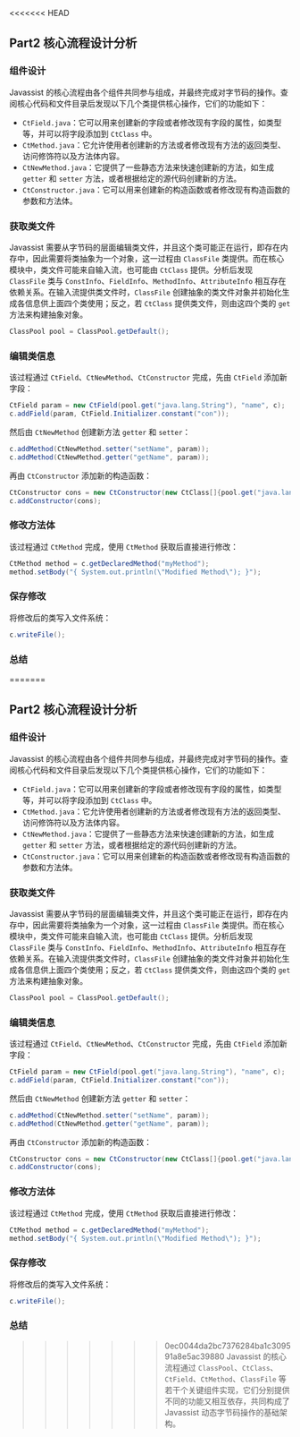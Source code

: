 <<<<<<< HEAD
## Part2 核心流程设计分析

### 组件设计

$\text{Javassist}$ 的核心流程由各个组件共同参与组成，并最终完成对字节码的操作。查阅核心代码和文件目录后发现以下几个类提供核心操作，它们的功能如下：

- `CtField.java`：它可以用来创建新的字段或者修改现有字段的属性，如类型等，并可以将字段添加到 `CtClass` 中。
- `CtMethod.java`：它允许使用者创建新的方法或者修改现有方法的返回类型、访问修饰符以及方法体内容。
- `CtNewMethod.java`：它提供了一些静态方法来快速创建新的方法，如生成 `getter` 和 `setter` 方法，或者根据给定的源代码创建新的方法。
- `CtConstructor.java`：它可以用来创建新的构造函数或者修改现有构造函数的参数和方法体。

### 获取类文件

$\text{Javassist}$ 需要从字节码的层面编辑类文件，并且这个类可能正在运行，即存在内存中，因此需要将类抽象为一个对象，这一过程由 `ClassFile` 类提供。而在核心模块中，类文件可能来自输入流，也可能由 `CtClass` 提供。分析后发现 `ClassFile` 类与 `ConstInfo`、`FieldInfo`、`MethodInfo`、`AttributeInfo` 相互存在依赖关系。在输入流提供类文件时，`ClassFile` 创建抽象的类文件对象并初始化生成各信息供上面四个类使用；反之，若 `CtClass` 提供类文件，则由这四个类的 `get` 方法来构建抽象对象。

```java
ClassPool pool = ClassPool.getDefault();
```

### 编辑类信息

该过程通过 `CtField`、`CtNewMethod`、`CtConstructor` 完成，先由 `CtField` 添加新字段：

```java
CtField param = new CtField(pool.get("java.lang.String"), "name", c);
c.addField(param, CtField.Initializer.constant("con"));
```

然后由 `CtNewMethod` 创建新方法 `getter` 和 `setter`：

```java
c.addMethod(CtNewMethod.setter("setName", param));
c.addMethod(CtNewMethod.getter("getName", param));
```

再由 `CtConstructor` 添加新的构造函数：

```java
CtConstructor cons = new CtConstructor(new CtClass[]{pool.get("java.lang.String")}, c);
c.addConstructor(cons);
```

### 修改方法体

该过程通过 `CtMethod` 完成，使用 `CtMethod` 获取后直接进行修改：

```java
CtMethod method = c.getDeclaredMethod("myMethod");
method.setBody("{ System.out.println(\"Modified Method\"); }");
```

### 保存修改

将修改后的类写入文件系统：

```java
c.writeFile();
```

### 总结

=======
## Part2 核心流程设计分析

### 组件设计

$\text{Javassist}$ 的核心流程由各个组件共同参与组成，并最终完成对字节码的操作。查阅核心代码和文件目录后发现以下几个类提供核心操作，它们的功能如下：

- `CtField.java`：它可以用来创建新的字段或者修改现有字段的属性，如类型等，并可以将字段添加到 `CtClass` 中。
- `CtMethod.java`：它允许使用者创建新的方法或者修改现有方法的返回类型、访问修饰符以及方法体内容。
- `CtNewMethod.java`：它提供了一些静态方法来快速创建新的方法，如生成 `getter` 和 `setter` 方法，或者根据给定的源代码创建新的方法。
- `CtConstructor.java`：它可以用来创建新的构造函数或者修改现有构造函数的参数和方法体。

### 获取类文件

$\text{Javassist}$ 需要从字节码的层面编辑类文件，并且这个类可能正在运行，即存在内存中，因此需要将类抽象为一个对象，这一过程由 `ClassFile` 类提供。而在核心模块中，类文件可能来自输入流，也可能由 `CtClass` 提供。分析后发现 `ClassFile` 类与 `ConstInfo`、`FieldInfo`、`MethodInfo`、`AttributeInfo` 相互存在依赖关系。在输入流提供类文件时，`ClassFile` 创建抽象的类文件对象并初始化生成各信息供上面四个类使用；反之，若 `CtClass` 提供类文件，则由这四个类的 `get` 方法来构建抽象对象。

```java
ClassPool pool = ClassPool.getDefault();
```

### 编辑类信息

该过程通过 `CtField`、`CtNewMethod`、`CtConstructor` 完成，先由 `CtField` 添加新字段：

```java
CtField param = new CtField(pool.get("java.lang.String"), "name", c);
c.addField(param, CtField.Initializer.constant("con"));
```

然后由 `CtNewMethod` 创建新方法 `getter` 和 `setter`：

```java
c.addMethod(CtNewMethod.setter("setName", param));
c.addMethod(CtNewMethod.getter("getName", param));
```

再由 `CtConstructor` 添加新的构造函数：

```java
CtConstructor cons = new CtConstructor(new CtClass[]{pool.get("java.lang.String")}, c);
c.addConstructor(cons);
```

### 修改方法体

该过程通过 `CtMethod` 完成，使用 `CtMethod` 获取后直接进行修改：

```java
CtMethod method = c.getDeclaredMethod("myMethod");
method.setBody("{ System.out.println(\"Modified Method\"); }");
```

### 保存修改

将修改后的类写入文件系统：

```java
c.writeFile();
```

### 总结

>>>>>>> 0ec0044da2bc7376284ba1c309591a8e5ac39880
$\text{Javassist}$ 的核心流程通过 `ClassPool`、`CtClass`、`CtField`、`CtMethod`、`ClassFile` 等若干个关键组件实现，它们分别提供不同的功能又相互依存，共同构成了 $\text{Javassist}$ 动态字节码操作的基础架构。